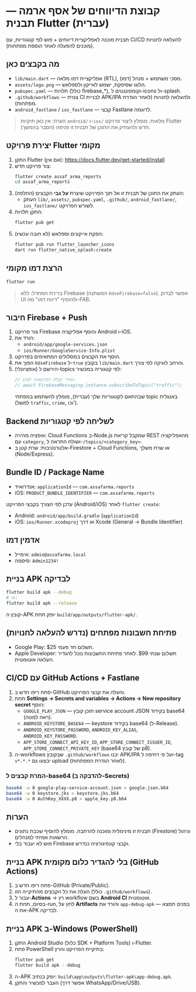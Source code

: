# קבוצת הדיווחים של אסף ארמה — תבנית Flutter (עברית)

תבנית מוכנה לאפליקציית דיווחים + פוש לפי קטגוריות, עם CI/CD להעלאה לחנויות (מוכנים להפעלה לאחר הוספת מפתחות).

## מה בקבצים כאן
- `lib/main.dart` — אפליקציית דמו מלאה (RTL), מסכי משתמש + מנהל (דמו).
- `assets/logo.png` — הלוגו שסיפקת, ישמש לאייקון ולספלאש.
- `pubspec.yaml` — תלויות (כולל firebase_*), וקומפוננטים ל-icons ול-splash.
- `.github/workflows` — צנרת CI לבניית APK/IPA ולהעלאה לחנויות (לאחר הגדרת מפתחות).
- `android_fastlane` / `ios_fastlane` — קבצי Fastlane לדוגמה.

> הערה: אין כאן תיקיות `android/` ו-`ios/` מלאות. מומלץ ליצור פרויקט Flutter חדש ולהעתיק את התוכן של תבנית זו פנימה (הסבר בהמשך).

## יצירת פרויקט Flutter מקומי
1. התקן Flutter (אם אין): https://docs.flutter.dev/get-started/install
2. צור פרויקט חדש:
   ```bash
   flutter create assaf_arma_reports
   cd assaf_arma_reports
   ```
3. העתק את התוכן של תבנית זו אל תוך הפרויקט שיצרת **על גבי** הקבצים (החלפה):
   - העתק `lib/`, `assets/`, `pubspec.yaml`, `.github/`, `android_fastlane/`, `ios_fastlane/` לשורש הפרויקט.
4. התקן תלויות:
   ```bash
   flutter pub get
   ```
5. הפקת אייקונים וספלאש (לא חובה עכשיו):
   ```bash
   flutter pub run flutter_launcher_icons
   dart run flutter_native_splash:create
   ```

## הרצת דמו מקומי
```bash
flutter run
```
> ברירת המחדל: ללא Firebase (המשתנה `kUseFirebase=false`). אפשר לבדוק UI ולהוסיף "דיווח דמו" מה-FAB.

## חיבור Firebase + Push
1. צור פרויקט Firebase והוסף אפליקציה Android ו-iOS.
2. הורד את:
   - `android/app/google-services.json`
   - `ios/Runner/GoogleService-Info.plist`
3. הוסף את הקבצים במסלולים המתאימים בפרויקט.
4. הפוך את `kUseFirebase` ל-`true` בקובץ `lib/main.dart` והרחב לוגיקה לפי צורך.
5. (אופציונלי) הירשם ל-topics לפי קטגוריה במכשיר:
   ```dart
   // אחרי קבלת ההרשאות לפוש:
   // await FirebaseMessaging.instance.subscribeToTopic("traffic");
   ```
   שבהתאם לקטגוריות שלך (עברית), מומלץ להשתמש במפתחי topic באנגלית (למשל `traffic`, `crime`, וכו').

## Backend לשליחה לפי קטגוריות
- אופציה מהירה: Cloud Functions ב-Node.js שמקבל קריאת REST מהאפליקציה עם `category`, ושולח התראה ל-`/topics/<category_key>`.
- אלטרנטיבות: שרת קטן ב-Firestore + Cloud Functions, או שרת משלך (Node/Express).

## Bundle ID / Package Name
- אנדרואיד: `applicationId` — `com.assafarma.reports`
- iOS: `PRODUCT_BUNDLE_IDENTIFIER` — `com.assafarma.reports`

עדכן לפי הצורך בקבצי הפרויקט (Android/iOS) לאחר `flutter create`:
- Android: `android/app/build.gradle` (`applicationId`)
- iOS: `ios/Runner.xcodeproj` או דרך Xcode (General → Bundle Identifier)

## אדמין דמו
- אימייל: `admin@assafarma.local`
- סיסמה: `Admin1234!`

## בניית APK לבדיקה
```bash
flutter build apk --debug
# או:
flutter build apk --release
```
קובץ ה-APK יופק תחת `build/app/outputs/flutter-apk/`.

## פתיחת חשבונות מפתחים (נדרש להעלאה לחנויות)
- Google Play: תשלום חד פעמי $25.
- Apple Developer: תשלום שנתי $99.
לאחר פתיחת החשבונות נוכל להגדיר העלאה אוטומטית.

## CI/CD עם GitHub Actions + Fastlane
1. פתח ריפו חדש ב-GitHub והעלה את קבצי הפרויקט.
2. תחת **Settings → Secrets and variables → Actions → New repository secret** הוסף:
   - `GOOGLE_PLAY_JSON` — תוכן קובץ service account JSON בקידוד base64 (ראה למטה).
   - `ANDROID_KEYSTORE_BASE64` — keystore בקידוד base64 (ל-Release).
   - `ANDROID_KEYSTORE_PASSWORD`, `ANDROID_KEY_ALIAS`, `ANDROID_KEY_PASSWORD`.
   - `APP_STORE_CONNECT_API_KEY_ID`, `APP_STORE_CONNECT_ISSUER_ID`, `APP_STORE_CONNECT_PRIVATE_KEY` (base64 של קובץ p8).
3. ה-workflows שבקובץ `.github/workflows` יבנו APK/IPA ועל פי דחיפה ל-tag `v*.*.*` יבצעו גם upload (לאחר הגדרת המפתחות).

### המרת קבצים ל-base64 (להדבקה ב-Secrets)
```bash
base64 -w 0 google-play-service-account.json > google.json.b64
base64 -w 0 keystore.jks > keystore.jks.b64
base64 -w 0 AuthKey_XXXX.p8 > apple_key.p8.b64
```

## הערות
- תבנית זו מינימלית ומוכנה להרחבה. מומלץ להוסיף שכבת נתונים (Firestore) וניהול הרשאות אמיתי למנהלים.
- פוש לא יעבוד בלי Firebase וקבצי קונפיגורציה כנדרש.

## בניית APK בלי להגדיר כלום מקומית (GitHub Actions)
1. פתח ריפו חדש ב-GitHub (Private/Public).
2. העלה את כל הקבצים מהתיקייה הזו (כולל `.github/workflows`).
3. עבור ל-**Actions** → רץ workflow בשם **Android CI** אוטומטית.
4. בסיום, תחת ה-run, לחץ על **Artifacts** והורד את `app-debug-apk` — בפנים תמצא את ה-APK לבדיקה.

## בניית APK ב-Windows (PowerShell)
1. התקן Android Studio (כלול SDK + Platform Tools) ו-Flutter.
2. פתח PowerShell בתיקיית הפרויקט והרץ:
   ```powershell
   flutter pub get
   flutter build apk --debug
   ```
3. ה-APK יופק בנתיב: `build\app\outputs\flutter-apk\app-debug.apk`.
4. העבר למכשיר והתקן (אפשר דרך WhatsApp/Drive/USB).